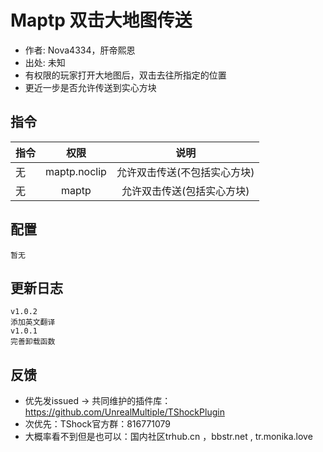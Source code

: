 # Maptp 双击大地图传送

- 作者: Nova4334，肝帝熙恩
- 出处: 未知
- 有权限的玩家打开大地图后，双击去往所指定的位置
- 更近一步是否允许传送到实心方块


## 指令

| 指令 |      权限      |       说明        |
|----|:------------:|:---------------:|
| 无  | maptp.noclip | 允许双击传送(不包括实心方块) |
| 无  |    maptp     | 允许双击传送(包括实心方块)  |

## 配置
```
暂无
```


## 更新日志

```
v1.0.2
添加英文翻译
v1.0.1
完善卸载函数
```

## 反馈
- 优先发issued -> 共同维护的插件库：https://github.com/UnrealMultiple/TShockPlugin
- 次优先：TShock官方群：816771079
- 大概率看不到但是也可以：国内社区trhub.cn ，bbstr.net , tr.monika.love
